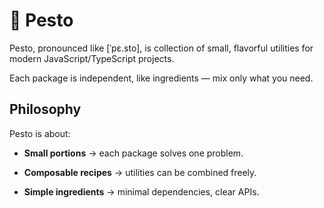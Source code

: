 # 🍃 Pesto
Pesto, pronounced like [ˈpɛ.sto], is collection of small, flavorful utilities for modern JavaScript/TypeScript projects.

Each package is independent, like ingredients — mix only what you need.
## Philosophy

Pesto is about:

* **Small portions** → each package solves one problem.

* **Composable recipes** → utilities can be combined freely.

* **Simple ingredients** → minimal dependencies, clear APIs.
